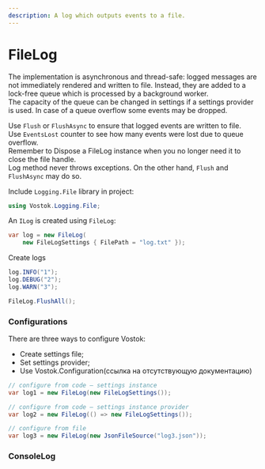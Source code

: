 ```yaml
---
description: A log which outputs events to a file.
---
```


# FileLog

The implementation is asynchronous and thread-safe: logged messages are not immediately rendered and written to file. Instead, they are added to a lock-free queue which is processed by a background worker.  
The capacity of the queue can be changed in settings if a settings provider is used. In case of a queue overflow some events may be dropped.

Use `Flush` or `FlushAsync` to ensure that logged events are written to file.  
Use `EventsLost` counter to see how many events were lost due to queue overflow.  
Remember to Dispose a FileLog instance when you no longer need it to close the file handle.  
Log method never throws exceptions. On the other hand, `Flush` and `FlushAsync` may do so.

Include `Logging.File` library in project:

```csharp
using Vostok.Logging.File;
```

 An `ILog` is created using `FileLog`:

```csharp
var log = new FileLog(
    new FileLogSettings { FilePath = "log.txt" });
```

Create logs

```csharp
log.INFO("1");
log.DEBUG("2");
log.WARN("3");

FileLog.FlushAll();
```







### Configurations

There are three ways to configure Vostok:

* Create settings file;
* Set settings provider;
* Use Vostok.Configuration\(ссылка на отсутствующую документацию\)

```csharp
// configure from code — settings instance
var log1 = new FileLog(new FileLogSettings());

// configure from code — settings instance provider
var log2 = new FileLog(() => new FileLogSettings());

// configure from file
var log3 = new FileLog(new JsonFileSource("log3.json"));
```

### ConsoleLog

